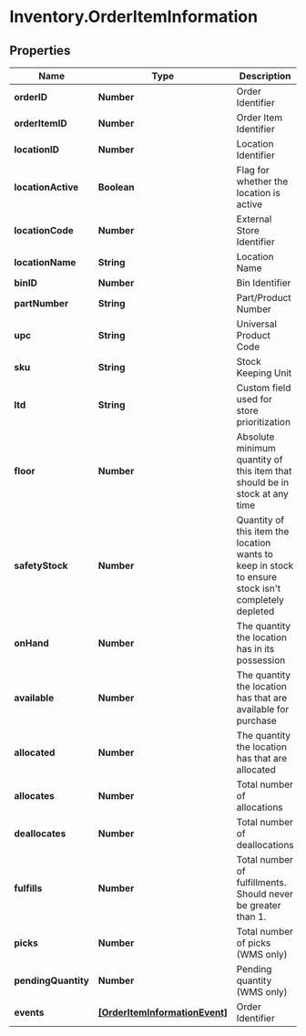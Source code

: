 # Inventory.OrderItemInformation

## Properties

Name | Type | Description | Notes
------------ | ------------- | ------------- | -------------
**orderID** | **Number** | Order Identifier | [optional] 
**orderItemID** | **Number** | Order Item Identifier | [optional] 
**locationID** | **Number** | Location Identifier | [optional] 
**locationActive** | **Boolean** | Flag for whether the location is active | [optional] 
**locationCode** | **Number** | External Store Identifier | [optional] 
**locationName** | **String** | Location Name | [optional] 
**binID** | **Number** | Bin Identifier | [optional] 
**partNumber** | **String** | Part/Product Number | [optional] 
**upc** | **String** | Universal Product Code | [optional] 
**sku** | **String** | Stock Keeping Unit | [optional] 
**ltd** | **String** | Custom field used for store prioritization | [optional] 
**floor** | **Number** | Absolute minimum quantity of this item that should be in stock at any time | [optional] 
**safetyStock** | **Number** | Quantity of this item the location wants to keep in stock to ensure stock isn&#39;t completely depleted | [optional] 
**onHand** | **Number** | The quantity the location has in its possession | [optional] 
**available** | **Number** | The quantity the location has that are available for purchase | [optional] 
**allocated** | **Number** | The quantity the location has that are allocated | [optional] 
**allocates** | **Number** | Total number of allocations | [optional] 
**deallocates** | **Number** | Total number of deallocations | [optional] 
**fulfills** | **Number** | Total number of fulfillments. Should never be greater than 1. | [optional] 
**picks** | **Number** | Total number of picks (WMS only) | [optional] 
**pendingQuantity** | **Number** | Pending quantity (WMS only) | [optional] 
**events** | [**[OrderItemInformationEvent]**](OrderItemInformationEvent.md) | Order Identifier | [optional] 


